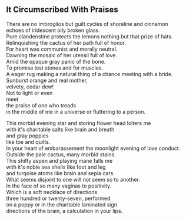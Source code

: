It Circumscribed With Praises
-----------------------------
There are no imbroglios but guilt cycles of shoreline and cinnamon  
echoes of iridescent oily broken glass.  
Pure clandenstine protects the lemons nothing but that prize of hats.  
Relinquishing the cactus of her path full of honor.  
For heart was communist and morally neutral.  
Dawning the mosaic of her utensil full of love.  
Amid the opaque gray panic of the bone.  
To promise lost stones and for muscles.  
A eager rug making a natural thing of a chance meeting with a bride.  
Sunburst orange and real mother,  
velvety, cedar dew!  
Not to light or even  
meet  
the praise of one who treads  
in the middle of me in a universe or fluttering to a person.  
  
This morbid evening star and storing flower head loiters me  
with it's charitable salts like brain and breath  
and gray poppies  
like toe and quilts.  
In your heart of embarassement the moonlight evening of love conduct.  
Outside the pale cactus, many morbid stains.  
This shifty aspen and playing mane falls me  
with it's noble sea shells like foot and leg  
and turqoise atoms like brain and sepia cars.  
What seems disjoint to one will not seem so to another.  
In the face of so many vaginas to positivity.  
Which is a soft necklace of directions  
three hundred or twenty-seven, performed  
on a poppy or in the charitable laminated sign  
directions of the brain, a calculation in your lips.  
